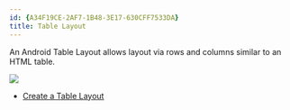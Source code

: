 ```yaml
---
id: {A34F19CE-2AF7-1B48-3E17-630CFF7533DA}  
title: Table Layout  
---
```


An Android Table Layout allows layout via rows and columns similar to an HTML
table.

 ![](Images/TableLayout.png)

-   [Create a Table Layout](/recipes/android/layout/table_layout/create_a_table_layout)